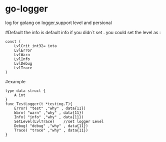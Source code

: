 # go-logger
log for golang  on logger,support level and persional

#Default
the info is default info if you didn`t set .
you could set the level as :
```
const (
	LvlCrit int32= iota
	LvlError
	LvlWarn
	LvlInfo
	LvlDebug
	LvlTrace
)

 ```
 
#example
```
type data struct {
	A int
}
func TestLogger(t *testing.T){
	Error( "test" ,"why" , data{11})
	Warn( "warn" ,"why" , data{11})
	Info( "info" ,"why" , data{11})
	SetLevel(LvlTrace)    //set logger Level
	Debug( "debug" ,"why" , data{11})
	Trace( "trace" ,"why" , data{11})
}

```
